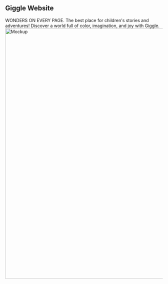 ## Giggle Website
<div>WONDERS ON EVERY PAGE.
The best place for children's stories and adventures! Discover a world full of color, imagination, and joy with Giggle.</div>

<img width="800" alt="Mockup" src="https://github.com/nailaalfatin/giggle/assets/140692820/bb3ce6a2-344a-4430-b719-ba034a86d1d5">
